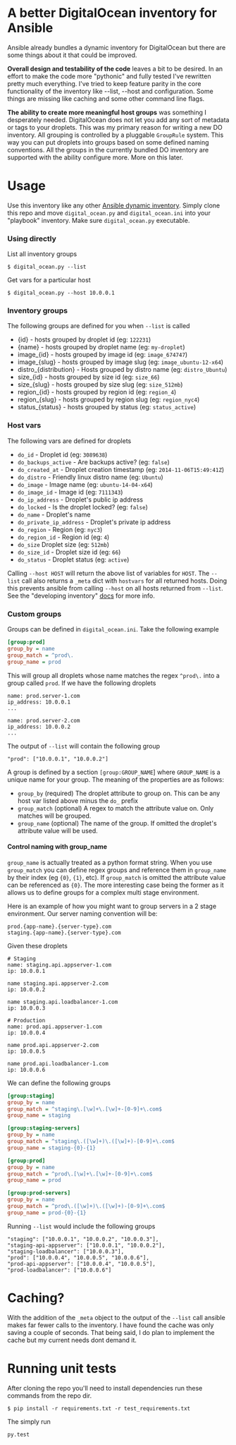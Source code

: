 A better DigitalOcean inventory for Ansible
===========================================

Ansible already bundles a dynamic inventory for DigitalOcean but there are some
things about it that could be improved.

**Overall design and testability of the code** leaves a bit to be desired. In an
effort to make the code more "pythonic" and fully tested I've rewritten pretty
much everything. I've tried to keep feature parity in the core functionality
of the inventory like --list, --host and configuration. Some things are missing like
caching and some other command line flags.

**The ability to create more meaningful host groups** was something I
desperately needed. DigitalOcean does not let you add any sort of metadata or
tags to your droplets. This was my primary reason for writing a new DO
inventory.  All grouping is controlled by a pluggable `GroupRule` system. This
way you can put droplets into groups based on some defined naming conventions.
All the groups in the currently bundled DO inventory are supported with the
ability configure more. More on this later.


Usage
=====
Use this inventory like any other
[Ansible dynamic inventory](http://docs.ansible.com/intro_dynamic_inventory.html).
Simply clone this repo and move `digital_ocean.py` and `digital_ocean.ini` into
your "playbook" inventory. Make sure `digital_ocean.py` executable.

### Using directly
List all inventory groups
```shell
$ digital_ocean.py --list
```

Get vars for a particular host
```shell
$ digital_ocean.py --host 10.0.0.1
```

### Inventory groups 
The following groups are defined for you when `--list` is called

* {id} - hosts grouped by droplet id (eg: `122231`)
* {name} - hosts grouped by droplet name (eg: `my-droplet`)
* image_{id} - hosts grouped by image id (eg: `image_674747`)
* image_{slug} - hosts grouped by image slug (eg: `image_ubuntu-12-x64`)
* distro_{distribution} - Hosts grouped by distro name (eg: `distro_Ubuntu`)
* size_{id} - hosts grouped by size id (eg: `size_66`)
* size_{slug} - hosts grouped by size slug (eg: `size_512mb`)
* region_{id} - hosts grouped by region id (eg: `region_4`)
* region_{slug} - hosts grouped by region slug (eg: `region_nyc4`)
* status_{status} - hosts grouped by status (eg: `status_active`)


### Host vars
The following vars are defined for droplets

* `do_id` - Droplet id (eg: `3089638`)
* `do_backups_active` - Are backups active? (eg: `false`)
* `do_created_at` - Droplet creation timestamp (eg: `2014-11-06T15:49:41Z`)
* `do_distro` - Friendly linux distro name (eg: `Ubuntu`)
* `do_image` - Image name (eg: `ubuntu-14-04-x64`)
* `do_image_id` - Image id (eg: `7111343`)
* `do_ip_address` - Droplet's public ip address
* `do_locked` - Is the droplet locked? (eg: `false`)
* `do_name` - Droplet's name
* `do_private_ip_address` - Droplet's private ip address
* `do_region` - Region (eg: `nyc3`)
* `do_region_id` - Region id (eg: `4`)
* `do_size` Droplet size (eg: `512mb`)
* `do_size_id` - Droplet size id (eg: `66`)
* `do_status` - Droplet status (eg: `active`)

Calling `--host HOST` will return the above list of variables for `HOST`. The
`--list` call also returns a `_meta` dict with `hostvars` for all returned
hosts. Doing this prevents ansible from calling `--host` on all hosts returned
from `--list`. See the "developing inventory"
[docs](http://docs.ansible.com/developing_inventory.html#tuning-the-external-inventory-script)
for more info.


### Custom groups

Groups can be defined in `digital_ocean.ini`. Take the following example

```ini
[group:prod]
group_by = name
group_match = ^prod\.
group_name = prod
```

This will group all droplets whose name matches the regex `^prod\.` into a
group called `prod`. If we have the following droplets

```
name: prod.server-1.com
ip_address: 10.0.0.1
...

name: prod.server-2.com
ip_address: 10.0.0.2
...
```

The output of `--list` will contain the following group
```
"prod": ["10.0.0.1", "10.0.0.2"]
```

A group is defined by a section `[group:GROUP_NAME`] where `GROUP_NAME` is a
unique name for your group. The meaning of the properties are as follows:

* `group_by` (required) The droplet attribute to group on. This can be any host
             var listed above minus the `do_` prefix
* `group_match` (optional) A regex to match the attribute value on. Only
                matches will be grouped.
* `group_name` (optional) The name of the group. If omitted the droplet's
                attribute value will be used.

#### Control naming with group_name
`group_name` is actually treated as a python format string. When you use
`group_match` you can define regex groups and reference them in `group_name` by
their index (eg `{0}`, `{1}`, etc). If `group_match` is omitted the attribute
value can be referenced as `{0}`. The more interesting case being the former as
it allows us to define groups for a complex multi stage environment.

Here is an example of how you might want to group servers in a 2 stage
environment. Our server naming convention will be:

```
prod.{app-name}.{server-type}.com
staging.{app-name}.{server-type}.com
```

Given these droplets

```
# Staging
name: staging.api.appserver-1.com
ip: 10.0.0.1

name staging.api.appserver-2.com
ip: 10.0.0.2

name staging.api.loadbalancer-1.com
ip: 10.0.0.3

# Production
name: prod.api.appserver-1.com
ip: 10.0.0.4

name prod.api.appserver-2.com
ip: 10.0.0.5

name prod.api.loadbalancer-1.com
ip: 10.0.0.6
```

We can define the following groups

```ini
[group:staging]
group_by = name
group_match = ^staging\.[\w]+\.[\w]+-[0-9]+\.com$
group_name = staging

[group:staging-servers]
group_by = name
group_match = ^staging\.([\w]+)\.([\w]+)-[0-9]+\.com$
group_name = staging-{0}-{1}

[group:prod]
group_by = name
group_match = ^prod\.[\w]+\.[\w]+-[0-9]+\.com$
group_name = prod

[group:prod-servers]
group_by = name
group_match = ^prod\.([\w]+)\.([\w]+)-[0-9]+\.com$
group_name = prod-{0}-{1}
```

Running `--list` would include the following groups
```
"staging": ["10.0.0.1", "10.0.0.2", "10.0.0.3"],
"staging-api-appserver": ["10.0.0.1", "10.0.0.2"],
"staging-loadbalancer": ["10.0.0.3"],
"prod": ["10.0.0.4", "10.0.0.5", "10.0.0.6"],
"prod-api-appserver": ["10.0.0.4", "10.0.0.5"],
"prod-loadbalancer": ["10.0.0.6"]
```

Caching?
========

With the addition of the `_meta` object to the output of the `--list` call
ansible makes far fewer calls to the inventory. I have found the cache was 
only saving a couple of seconds. That being said, I do plan to implement 
the cache but my current needs dont demand it.


Running unit tests
===================
After cloning the repo you'll need to install dependencies run these commands
from the repo dir.

```shell
$ pip install -r requirements.txt -r test_requirements.txt
```

The simply run
```
py.test
```







